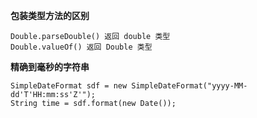 
**包装类型方法的区别**

```
Double.parseDouble() 返回 double 类型
Double.valueOf() 返回 Double 类型
```

**精确到毫秒的字符串**

```
SimpleDateFormat sdf = new SimpleDateFormat("yyyy-MM-dd'T'HH:mm:ss'Z'");
String time = sdf.format(new Date());  

```

